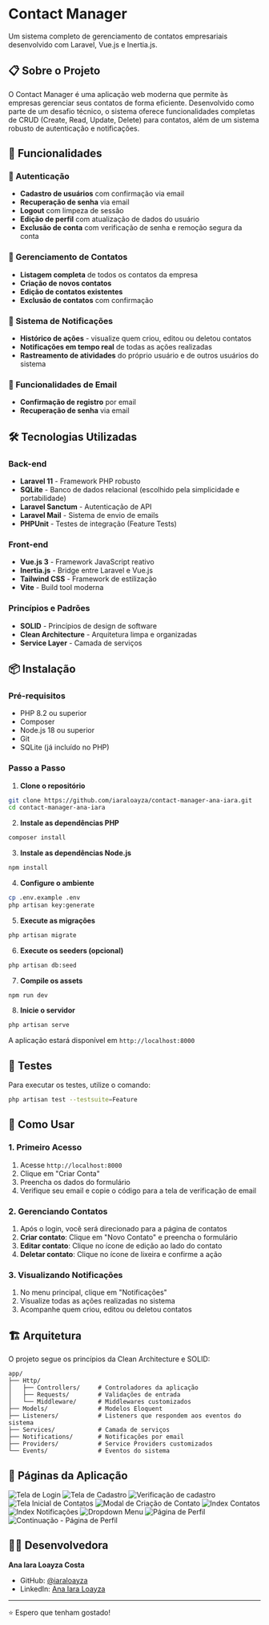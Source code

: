 # Contact Manager

Um sistema completo de gerenciamento de contatos empresariais desenvolvido com Laravel, Vue.js e Inertia.js.

## 📋 Sobre o Projeto

O Contact Manager é uma aplicação web moderna que permite às empresas gerenciar seus contatos de forma eficiente. Desenvolvido como parte de um desafio técnico, o sistema oferece funcionalidades completas de CRUD (Create, Read, Update, Delete) para contatos, além de um sistema robusto de autenticação e notificações.

## 🚀 Funcionalidades

### 🔐 Autenticação
- **Cadastro de usuários** com confirmação via email
- **Recuperação de senha** via email
- **Logout** com limpeza de sessão
- **Edição de perfil** com atualização de dados do usuário
- **Exclusão de conta** com verificação de senha e remoção segura da conta

### 👥 Gerenciamento de Contatos
- **Listagem completa** de todos os contatos da empresa
- **Criação de novos contatos**
- **Edição de contatos existentes**
- **Exclusão de contatos** com confirmação

### 🔔 Sistema de Notificações
- **Histórico de ações** - visualize quem criou, editou ou deletou contatos
- **Notificações em tempo real** de todas as ações realizadas
- **Rastreamento de atividades** do próprio usuário e de outros usuários do sistema

### 📧 Funcionalidades de Email
- **Confirmação de registro** por email
- **Recuperação de senha** via email

## 🛠️ Tecnologias Utilizadas

### Back-end
- **Laravel 11** - Framework PHP robusto
- **SQLite** - Banco de dados relacional (escolhido pela simplicidade e portabilidade)
- **Laravel Sanctum** - Autenticação de API
- **Laravel Mail** - Sistema de envio de emails
- **PHPUnit** - Testes de integração (Feature Tests)

### Front-end
- **Vue.js 3** - Framework JavaScript reativo
- **Inertia.js** - Bridge entre Laravel e Vue.js
- **Tailwind CSS** - Framework de estilização
- **Vite** - Build tool moderna

### Princípios e Padrões
- **SOLID** - Princípios de design de software
- **Clean Architecture** - Arquitetura limpa e organizadas
- **Service Layer** - Camada de serviços

## 📦 Instalação

### Pré-requisitos
- PHP 8.2 ou superior
- Composer
- Node.js 18 ou superior
- Git
- SQLite (já incluído no PHP)

### Passo a Passo

1. **Clone o repositório**
```bash
git clone https://github.com/iaraloayza/contact-manager-ana-iara.git
cd contact-manager-ana-iara
```

2. **Instale as dependências PHP**
```bash
composer install
```

3. **Instale as dependências Node.js**
```bash
npm install
```

4. **Configure o ambiente**
```bash
cp .env.example .env
php artisan key:generate
```

5. **Execute as migrações**
```bash
php artisan migrate
```

6. **Execute os seeders (opcional)**
```bash
php artisan db:seed
```

7. **Compile os assets**
```bash
npm run dev
```

8. **Inicie o servidor**
```bash
php artisan serve
```

A aplicação estará disponível em `http://localhost:8000`

## 🧪 Testes

Para executar os testes, utilize o comando:

```bash
php artisan test --testsuite=Feature
```

## 📱 Como Usar

### 1. Primeiro Acesso
1. Acesse `http://localhost:8000`
2. Clique em "Criar Conta"
3. Preencha os dados do formulário
4. Verifique seu email e copie o código para a tela de verificação de email

### 2. Gerenciando Contatos
1. Após o login, você será direcionado para a página de contatos
2. **Criar contato**: Clique em "Novo Contato" e preencha o formulário
3. **Editar contato**: Clique no ícone de edição ao lado do contato
4. **Deletar contato**: Clique no ícone de lixeira e confirme a ação

### 3. Visualizando Notificações
1. No menu principal, clique em "Notificações"
2. Visualize todas as ações realizadas no sistema
3. Acompanhe quem criou, editou ou deletou contatos

## 🏗️ Arquitetura

O projeto segue os princípios da Clean Architecture e SOLID:

```
app/
├── Http/
│   ├── Controllers/     # Controladores da aplicação
│   ├── Requests/        # Validações de entrada
│   └── Middleware/      # Middlewares customizados
├── Models/              # Modelos Eloquent
├── Listeners/           # Listeners que respondem aos eventos do sistema
├── Services/            # Camada de serviços
├── Notifications/       # Notificações por email
├── Providers/           # Service Providers customizados
└── Events/              # Eventos do sistema
```

## 📸 Páginas da Aplicação

![Tela de Login](public/pages/login.png)
![Tela de Cadastro](public/pages/cadastro.png)
![Verificação de cadastro](public/pages/verificacao_email.png)
![Tela Inicial de Contatos](public/pages/index_contatos.png)
![Modal de Criação de Contato](public/pages/create_contato.png)
![Index Contatos](public/pages/index_contatos2.png)
![Index Notificações](public/pages/index_notificacoes.png)
![Dropdown Menu](public/pages/dropdown_menu.png)
![Página de Perfil](public/pages/profile.png)
![Continuação - Página de Perfil](public/pages/profile2.png)

## 👨‍💻 Desenvolvedora

**Ana Iara Loayza Costa**
- GitHub: [@iaraloayza](https://github.com/iaraloayza)
- LinkedIn: [Ana Iara Loayza](https://www.linkedin.com/in/ana-iara-loayza-costa-8b0886278/)

---

⭐ Espero que tenham gostado!